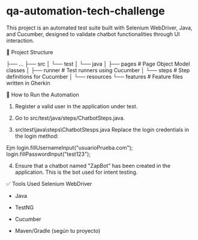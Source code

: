 # qa-automation-tech-challenge

This project is an automated test suite built with Selenium WebDriver, Java, and Cucumber, designed to validate chatbot functionalities through UI interaction.

📁 Project Structure

├── ...
├── src
│ └── test
│ └── java
│ ├── pages # Page Object Model classes
│ ├── runner # Test runners using Cucumber
│ └── steps # Step definitions for Cucumber
│
└── resources
└── features # Feature files written in Gherkin

🚀 How to Run the Automation

1. Register a valid user in the application under test.

2. Go to src/test/java/steps/ChatbotSteps.java.

3. src\test\java\steps\ChatbotStesps.java Replace the login credentials in the login method:

Ejm
login.fillUsernameInput("usuarioPrueba.com");
login.fillPasswordInput("test123");

4. Ensure that a chatbot named "ZapBot" has been created in the application. This is the bot used for intent testing.

✅ Tools Used
Selenium WebDriver

- Java

- TestNG

- Cucumber

- Maven/Gradle (según tu proyecto)

